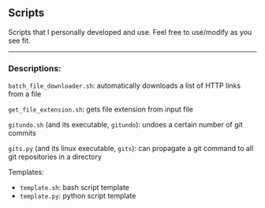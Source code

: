 Scripts
-------

Scripts that I personally developed and use. Feel free to use/modify as you see fit.

----

### Descriptions:

```batch_file_downloader.sh```: automatically downloads a list of HTTP links from a file

```get_file_extension.sh```: gets file extension from input file

```gitundo.sh``` (and its executable, ```gitundo```): undoes a certain number of git commits

```gits.py``` (and its linux executable, ```gits```): can propagate a git command to all git repositories in a directory

Templates:
* ```template.sh```: bash script template
* ```template.py```: python script template

